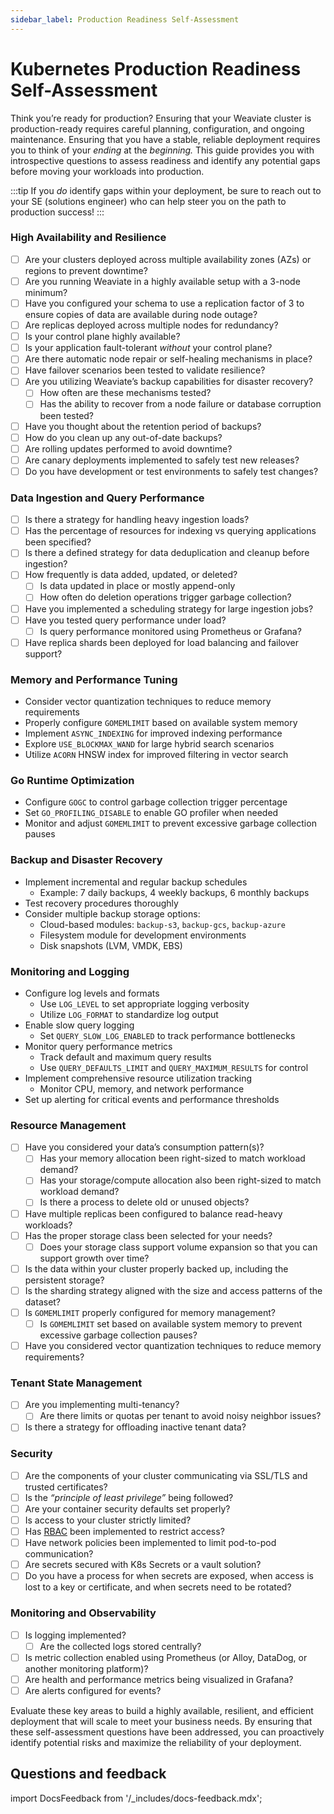 ```yaml
---
sidebar_label: Production Readiness Self-Assessment
---
```


# Kubernetes Production Readiness Self-Assessment

Think you’re ready for production? Ensuring that your Weaviate cluster is production-ready requires careful planning, configuration, and ongoing maintenance. Ensuring that you have a stable, reliable deployment requires you to think of your *ending* at the *beginning.* This guide provides you with introspective questions to assess readiness and identify any potential gaps before moving your workloads into production.

:::tip
If you *do* identify gaps within your deployment, be sure to reach out to your SE (solutions engineer) who can help steer you on the path to production success!
:::


### High Availability and Resilience

- [ ]  Are your clusters deployed across multiple availability zones (AZs) or regions to prevent downtime?
- [ ]  Are you running Weaviate in a highly available setup with a 3-node minimum?
- [ ]  Have you configured your schema to use a replication factor of 3 to ensure copies of data are available during node outage?
- [ ]  Are replicas deployed across multiple nodes for redundancy?
- [ ]  Is your control plane highly available?
- [ ]  Is your application fault-tolerant *without* your control plane?
- [ ]  Are there automatic node repair or self-healing mechanisms in place?
- [ ]  Have failover scenarios been tested to validate resilience?
- [ ]  Are you utilizing Weaviate’s backup capabilities for disaster recovery?
    - [ ]  How often are these mechanisms tested?
    - [ ]  Has the ability to recover from a node failure or database corruption been tested?
- [ ]  Have you thought about the retention period of backups?
  - [ ]  How do you clean up any out-of-date backups?
- [ ]  Are rolling updates performed to avoid downtime?
- [ ]  Are canary deployments implemented to safely test new releases?
- [ ]  Do you have development or test environments to safely test changes?

### Data Ingestion and Query Performance

- [ ] Is there a strategy for handling heavy ingestion loads?
- [ ] Has the percentage of resources for indexing vs querying applications been specified?
- [ ] Is there a defined strategy for data deduplication and cleanup before ingestion?
- [ ] How frequently is data added, updated, or deleted?
  - [ ] Is data updated in place or mostly append-only
  - [ ] How often do deletion operations trigger garbage collection?
- [ ] Have you implemented a scheduling strategy for large ingestion jobs?
- [ ] Have you tested query performance under load?
  - [ ] Is query performance monitored using Prometheus or Grafana?
- [ ] Have replica shards been deployed for load balancing and failover support?

### Memory and Performance Tuning

- Consider vector quantization techniques to reduce memory requirements
- Properly configure `GOMEMLIMIT` based on available system memory
- Implement `ASYNC_INDEXING` for improved indexing performance
- Explore `USE_BLOCKMAX_WAND` for large hybrid search scenarios
- Utilize `ACORN` HNSW index for improved filtering in vector search

### Go Runtime Optimization

- Configure `GOGC` to control garbage collection trigger percentage
- Set `GO_PROFILING_DISABLE` to enable GO profiler when needed
- Monitor and adjust `GOMEMLIMIT` to prevent excessive garbage collection pauses

### Backup and Disaster Recovery

- Implement incremental and regular backup schedules
  - Example: 7 daily backups, 4 weekly backups, 6 monthly backups
- Test recovery procedures thoroughly
- Consider multiple backup storage options:
  - Cloud-based modules: `backup-s3`, `backup-gcs`, `backup-azure`
  - Filesystem module for development environments
  - Disk snapshots (LVM, VMDK, EBS)

### Monitoring and Logging

- Configure log levels and formats
  - Use `LOG_LEVEL` to set appropriate logging verbosity
  - Utilize `LOG_FORMAT` to standardize log output
- Enable slow query logging
  - Set `QUERY_SLOW_LOG_ENABLED` to track performance bottlenecks
- Monitor query performance metrics
  - Track default and maximum query results
  - Use `QUERY_DEFAULTS_LIMIT` and `QUERY_MAXIMUM_RESULTS` for control
- Implement comprehensive resource utilization tracking
  - Monitor CPU, memory, and network performance
- Set up alerting for critical events and performance thresholds


### Resource Management

- [ ]  Have you considered your data’s consumption pattern(s)?
    - [ ]  Has your memory allocation been right-sized to match workload demand?
    - [ ]  Has your storage/compute allocation also been right-sized to match workload demand?
    - [ ]  Is there a process to delete old or unused objects?
- [ ] Have multiple replicas been configured to balance read-heavy workloads?
- [ ] Has the proper storage class been selected for your needs?
    - [ ] Does your storage class support volume expansion so that you can support growth over time?
- [ ] Is the data within your cluster properly backed up, including the persistent storage?
- [ ] Is the sharding strategy aligned with the size and access patterns of the dataset?
- [ ] Is `GOMEMLIMIT` properly configured for memory management?
  - [ ] Is `GOMEMLIMIT` set based on available system memory to prevent excessive garbage collection pauses?
- [ ] Have you considered vector quantization techniques to reduce memory requirements?

### Tenant State Management

- [ ] Are you implementing multi-tenancy?
  - [ ] Are there limits or quotas per tenant to avoid noisy neighbor issues?
- [ ] Is there a strategy for offloading inactive tenant data?

### Security

- [ ]  Are the components of your cluster communicating via SSL/TLS and trusted certificates?
- [ ]  Is the *“principle of least privilege”* being followed?
- [ ]  Are your container security defaults set properly?
- [ ]  Is access to your cluster strictly limited?
- [ ]  Has [RBAC](/weaviate/configuration/rbac/index.mdx) been implemented to restrict access?
- [ ]  Have network policies been implemented to limit pod-to-pod communication?
- [ ]  Are secrets secured with K8s Secrets or a vault solution?
- [ ]  Do you have a process for when secrets are exposed, when access is lost to a key or certificate, and when secrets need to be rotated?

### Monitoring and Observability

- [ ]  Is logging implemented?
    - [ ]  Are the collected logs stored centrally?
- [ ]  Is metric collection enabled using Prometheus (or Alloy, DataDog, or another monitoring platform)?
- [ ]  Are health and performance metrics being visualized in Grafana?
- [ ]  Are alerts configured for events?

Evaluate these key areas to build a highly available, resilient, and efficient deployment that will scale to meet your business needs. By ensuring that these self-assessment questions have been addressed, you can proactively identify potential risks and maximize the reliability of your deployment.

## Questions and feedback

import DocsFeedback from '/_includes/docs-feedback.mdx';

<DocsFeedback/>